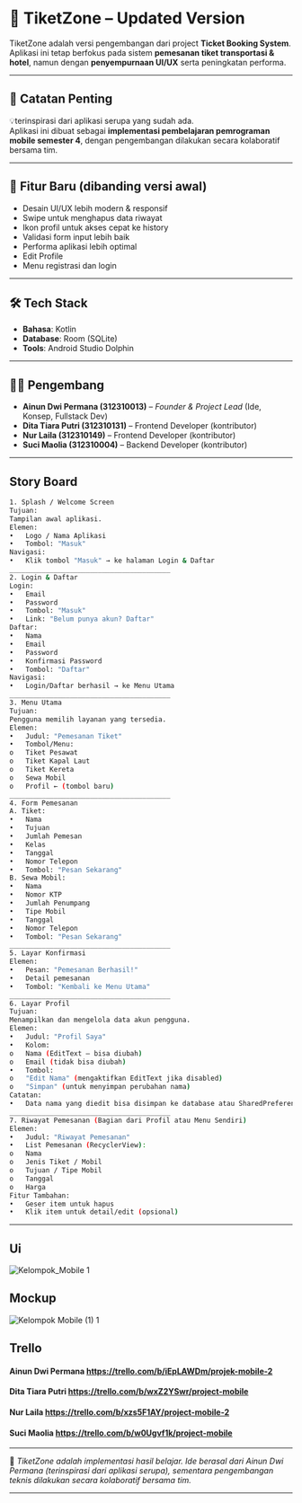 # 🎫 TiketZone – Updated Version

TiketZone adalah versi pengembangan dari project **Ticket Booking System**.  
Aplikasi ini tetap berfokus pada sistem **pemesanan tiket transportasi & hotel**, namun dengan **penyempurnaan UI/UX** serta peningkatan performa.  

---

## 📌 Catatan Penting
💡terinspirasi dari aplikasi serupa yang sudah ada.  
Aplikasi ini dibuat sebagai **implementasi pembelajaran pemrograman mobile semester 4**, dengan pengembangan dilakukan secara kolaboratif bersama tim.  

---

## 🚀 Fitur Baru (dibanding versi awal)
- Desain UI/UX lebih modern & responsif  
- Swipe untuk menghapus data riwayat  
- Ikon profil untuk akses cepat ke history  
- Validasi form input lebih baik  
- Performa aplikasi lebih optimal
- Edit Profile
- Menu registrasi dan login

---

## 🛠️ Tech Stack
- **Bahasa**: Kotlin  
- **Database**: Room (SQLite)  
- **Tools**: Android Studio Dolphin  

---

## 👨‍💻 Pengembang
- **Ainun Dwi Permana (312310013)** – *Founder & Project Lead* (Ide, Konsep, Fullstack Dev)  
- **Dita Tiara Putri (312310131)** – Frontend Developer (kontributor)  
- **Nur Laila (312310149)** – Frontend Developer (kontributor)  
- **Suci Maolia (312310004)** – Backend Developer (kontributor)  

---

## Story Board
```sh
1. Splash / Welcome Screen
Tujuan:
Tampilan awal aplikasi.
Elemen:
•	Logo / Nama Aplikasi
•	Tombol: "Masuk"
Navigasi:
•	Klik tombol "Masuk" → ke halaman Login & Daftar
________________________________________
2. Login & Daftar
Login:
•	Email
•	Password
•	Tombol: "Masuk"
•	Link: "Belum punya akun? Daftar"
Daftar:
•	Nama
•	Email
•	Password
•	Konfirmasi Password
•	Tombol: "Daftar"
Navigasi:
•	Login/Daftar berhasil → ke Menu Utama
________________________________________
3. Menu Utama
Tujuan:
Pengguna memilih layanan yang tersedia.
Elemen:
•	Judul: "Pemesanan Tiket"
•	Tombol/Menu:
o	Tiket Pesawat
o	Tiket Kapal Laut
o	Tiket Kereta
o	Sewa Mobil
o	Profil ← (tombol baru)
________________________________________
4. Form Pemesanan
A. Tiket:
•	Nama
•	Tujuan
•	Jumlah Pemesan
•	Kelas
•	Tanggal
•	Nomor Telepon
•	Tombol: "Pesan Sekarang"
B. Sewa Mobil:
•	Nama
•	Nomor KTP
•	Jumlah Penumpang
•	Tipe Mobil
•	Tanggal
•	Nomor Telepon
•	Tombol: "Pesan Sekarang"
________________________________________
5. Layar Konfirmasi
Elemen:
•	Pesan: "Pemesanan Berhasil!"
•	Detail pemesanan
•	Tombol: "Kembali ke Menu Utama"
________________________________________
6. Layar Profil
Tujuan:
Menampilkan dan mengelola data akun pengguna.
Elemen:
•	Judul: "Profil Saya"
•	Kolom:
o	Nama (EditText – bisa diubah)
o	Email (tidak bisa diubah)
•	Tombol:
o	"Edit Nama" (mengaktifkan EditText jika disabled)
o	"Simpan" (untuk menyimpan perubahan nama)
Catatan:
•	Data nama yang diedit bisa disimpan ke database atau SharedPreferences sesuai implementasi.
________________________________________
7. Riwayat Pemesanan (Bagian dari Profil atau Menu Sendiri)
Elemen:
•	Judul: "Riwayat Pemesanan"
•	List Pemesanan (RecyclerView):
o	Nama
o	Jenis Tiket / Mobil
o	Tujuan / Tipe Mobil
o	Tanggal
o	Harga
Fitur Tambahan:
•	Geser item untuk hapus
•	Klik item untuk detail/edit (opsional)


```

---

## Ui   
![Kelompok_Mobile 1](https://github.com/user-attachments/assets/38cba1be-c452-4080-9165-146621f2eeb8)  

## Mockup
![Kelompok Mobile (1) 1](https://github.com/user-attachments/assets/438703e1-cd40-4bbc-b97b-ed86ef5a9ba8)

## Trello  
#### Ainun Dwi Permana https://trello.com/b/iEpLAWDm/projek-mobile-2   
#### Dita Tiara Putri https://trello.com/b/wxZ2YSwr/project-mobile
#### Nur Laila https://trello.com/b/xzs5F1AY/project-mobile-2   
#### Suci Maolia https://trello.com/b/w0Ugvf1k/project-mobile 

---

📌 *TiketZone adalah implementasi hasil belajar. Ide berasal dari Ainun Dwi Permana (terinspirasi dari aplikasi serupa), sementara pengembangan teknis dilakukan secara kolaboratif bersama tim.*

---


